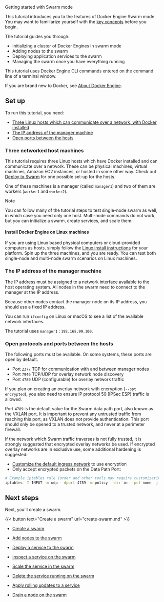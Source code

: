 Getting started with Swarm mode


This tutorial introduces you to the features of Docker Engine Swarm mode. You
may want to familiarize yourself with the [key concepts](../key-concepts.md)
before you begin.

The tutorial guides you through:

* Initializing a cluster of Docker Engines in swarm mode
* Adding nodes to the swarm
* Deploying application services to the swarm
* Managing the swarm once you have everything running

This tutorial uses Docker Engine CLI commands entered on the command line of a
terminal window.

If you are brand new to Docker, see [About Docker Engine](../../_index.md).

## Set up

To run this tutorial, you need:

* [Three Linux hosts which can communicate over a network, with Docker installed](#three-networked-host-machines)
* [The IP address of the manager machine](#the-ip-address-of-the-manager-machine)
* [Open ports between the hosts](#open-protocols-and-ports-between-the-hosts)

### Three networked host machines

This tutorial requires three Linux hosts which have Docker installed and can
communicate over a network. These can be physical machines, virtual machines,
Amazon EC2 instances, or hosted in some other way. Check out
[Deploy to Swarm](/guides/swarm-deploy.md#prerequisites) for one possible set-up for the hosts.

One of these machines is a manager (called `manager1`) and two of them are
workers (`worker1` and `worker2`).

> [!NOTE]
>
> You can follow many of the tutorial steps to test single-node swarm as well, in which case you need only one host. Multi-node commands do not work, but you can initialize a swarm, create services, and scale them.

#### Install Docker Engine on Linux machines

If you are using Linux based physical computers or cloud-provided computers as
hosts, simply follow the [Linux install instructions](../../install/_index.md)
for your platform. Spin up the three machines, and you are ready. You can test both
single-node and multi-node swarm scenarios on Linux machines.

### The IP address of the manager machine

The IP address must be assigned to a network interface available to the host
operating system. All nodes in the swarm need to connect to the manager at
the IP address.

Because other nodes contact the manager node on its IP address, you should use a
fixed IP address.

You can run `ifconfig` on Linux or macOS to see a list of the
available network interfaces.

The tutorial uses `manager1` : `192.168.99.100`.

### Open protocols and ports between the hosts

The following ports must be available. On some systems, these ports are open by default.

* Port `2377` TCP for communication with and between manager nodes
* Port `7946` TCP/UDP for overlay network node discovery
* Port `4789` UDP (configurable) for overlay network traffic

If you plan on creating an overlay network with encryption (`--opt encrypted`),
you also need to ensure IP protocol 50 (IPSec ESP) traffic is allowed.

Port `4789` is the default value for the Swarm data path port, also known as the VXLAN port.
It is important to prevent any untrusted traffic from reaching this port, as VXLAN does not
provide authentication. This port should only be opened to a trusted network, and never at a
perimeter firewall.

If the network which Swarm traffic traverses is not fully trusted, it is strongly suggested that
encrypted overlay networks be used. If encrypted overlay networks are in exclusive use, some
additional hardening is suggested:

* [Customize the default ingress network](../networking.md) to use encryption
* Only accept encrypted packets on the Data Path Port:

```bash
# Example iptables rule (order and other tools may require customization)
iptables -I INPUT -m udp --dport 4789 -m policy --dir in --pol none -j DROP
```

## Next steps

Next, you'll create a swarm. 

{{< button text="Create a swarm" url="create-swarm.md" >}}



- [Create a swarm](https://docs.docker.com/engine/swarm/swarm-tutorial/create-swarm/)

- [Add nodes to the swarm](https://docs.docker.com/engine/swarm/swarm-tutorial/add-nodes/)

- [Deploy a service to the swarm](https://docs.docker.com/engine/swarm/swarm-tutorial/deploy-service/)

- [Inspect a service on the swarm](https://docs.docker.com/engine/swarm/swarm-tutorial/inspect-service/)

- [Scale the service in the swarm](https://docs.docker.com/engine/swarm/swarm-tutorial/scale-service/)

- [Delete the service running on the swarm](https://docs.docker.com/engine/swarm/swarm-tutorial/delete-service/)

- [Apply rolling updates to a service](https://docs.docker.com/engine/swarm/swarm-tutorial/rolling-update/)

- [Drain a node on the swarm](https://docs.docker.com/engine/swarm/swarm-tutorial/drain-node/)
